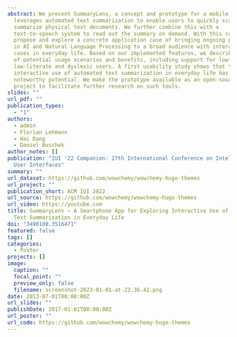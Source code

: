 ```yaml
---
abstract: We present SummaryLens, a concept and prototype for a mobile tool that
  leverages automated text summarization to enable users to quickly scan and
  summarize physical text documents. We further combine this with a
  text-to-speech system to read out the summary on demand. With this concept, we
  propose and explore a concrete application case of bringing ongoing progress
  in AI and Natural Language Processing to a broad audience with interactive use
  cases in everyday life. Based on our implemented features, we describe a set
  of potential usage scenarios and benefits, including support for low-vision,
  low-literate and dyslexic users. A first usability study shows that the
  interactive use of automated text summarization in everyday life has
  noteworthy potential. We make the prototype available as an open-source
  project to facilitate further research on such tools.
slides: ""
url_pdf: ""
publication_types:
  - "1"
authors:
  - admin
  - Florian Lehmann
  - Hai Dang
  - Daniel Buschek
author_notes: []
publication: "IUI '22 Companion: 27th International Conference on Intelligent
  User Interfaces"
summary: ""
url_dataset: https://github.com/wowchemy/wowchemy-hugo-themes
url_project: ""
publication_short: ACM IUI 2022
url_source: https://github.com/wowchemy/wowchemy-hugo-themes
url_video: https://youtube.com
title: SummaryLens – A Smartphone App for Exploring Interactive Use of Automated
  Text Summarization in Everyday Life
doi: "3490100.3516471"
featured: false
tags: []
categories:
  - Poster
projects: []
image:
  caption: ""
  focal_point: ""
  preview_only: false
  filename: screenshot-2023-01-01-at-22.36.42.png
date: 2013-07-01T00:00:00Z
url_slides: ""
publishDate: 2017-01-01T00:00:00Z
url_poster: ""
url_code: https://github.com/wowchemy/wowchemy-hugo-themes
---
```

